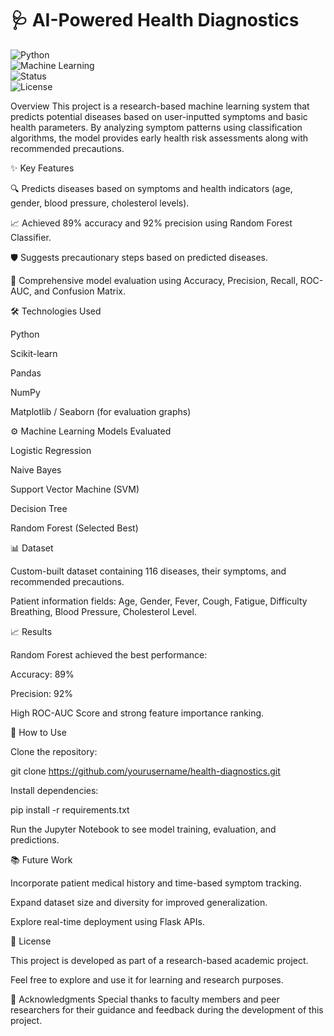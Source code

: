 # 🩺 AI-Powered Health Diagnostics  

![Python](https://img.shields.io/badge/Built%20With-Python-3776AB?logo=python&logoColor=white)  
![Machine Learning](https://img.shields.io/badge/Powered%20By-Machine%20Learning-brightgreen)  
![Status](https://img.shields.io/badge/Status-Research%20Project-blue)  
![License](https://img.shields.io/badge/License-Academic-lightgrey)


Overview
This project is a research-based machine learning system that predicts potential diseases based on user-inputted symptoms and basic health parameters. By analyzing symptom patterns using classification algorithms, the model provides early health risk assessments along with recommended precautions.

✨ Key Features

🔍 Predicts diseases based on symptoms and health indicators (age, gender, blood pressure, cholesterol levels).

📈 Achieved 89% accuracy and 92% precision using Random Forest Classifier.

🛡️ Suggests precautionary steps based on predicted diseases.

🔬 Comprehensive model evaluation using Accuracy, Precision, Recall, ROC-AUC, and Confusion Matrix.


🛠️ Technologies Used

Python

Scikit-learn

Pandas

NumPy

Matplotlib / Seaborn (for evaluation graphs)


⚙️ Machine Learning Models Evaluated

Logistic Regression

Naive Bayes

Support Vector Machine (SVM)

Decision Tree

Random Forest (Selected Best)

📊 Dataset

Custom-built dataset containing 116 diseases, their symptoms, and recommended precautions.

Patient information fields: Age, Gender, Fever, Cough, Fatigue, Difficulty Breathing, Blood Pressure, Cholesterol Level.


📈 Results

Random Forest achieved the best performance:

Accuracy: 89%

Precision: 92%

High ROC-AUC Score and strong feature importance ranking.

🚀 How to Use

Clone the repository:

git clone https://github.com/yourusername/health-diagnostics.git

Install dependencies:

pip install -r requirements.txt

Run the Jupyter Notebook to see model training, evaluation, and predictions.

📚 Future Work

Incorporate patient medical history and time-based symptom tracking.

Expand dataset size and diversity for improved generalization.

Explore real-time deployment using Flask APIs.

📄 License

This project is developed as part of a research-based academic project.

Feel free to explore and use it for learning and research purposes.

💬 Acknowledgments
Special thanks to faculty members and peer researchers for their guidance and feedback during the development of this project.

